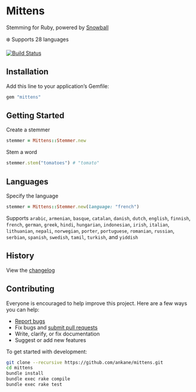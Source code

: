 # Mittens

Stemming for Ruby, powered by [Snowball](https://github.com/snowballstem/snowball)

:snowflake: Supports 28 languages

[![Build Status](https://github.com/ankane/mittens/actions/workflows/build.yml/badge.svg)](https://github.com/ankane/mittens/actions)

## Installation

Add this line to your application’s Gemfile:

```ruby
gem "mittens"
```

## Getting Started

Create a stemmer

```ruby
stemmer = Mittens::Stemmer.new
```

Stem a word

```ruby
stemmer.stem("tomatoes") # "tomato"
```

## Languages

Specify the language

```ruby
stemmer = Mittens::Stemmer.new(language: "french")
```

Supports `arabic`, `armenian`, `basque`, `catalan`, `danish`, `dutch`, `english`, `finnish`, `french`, `german`, `greek`, `hindi`, `hungarian`, `indonesian`, `irish`, `italian`, `lithuanian`, `nepali`, `norwegian`, `porter`, `portuguese`, `romanian`, `russian`, `serbian`, `spanish`, `swedish`, `tamil`, `turkish`, and `yiddish`

## History

View the [changelog](https://github.com/ankane/mittens/blob/master/CHANGELOG.md)

## Contributing

Everyone is encouraged to help improve this project. Here are a few ways you can help:

- [Report bugs](https://github.com/ankane/mittens/issues)
- Fix bugs and [submit pull requests](https://github.com/ankane/mittens/pulls)
- Write, clarify, or fix documentation
- Suggest or add new features

To get started with development:

```sh
git clone --recursive https://github.com/ankane/mittens.git
cd mittens
bundle install
bundle exec rake compile
bundle exec rake test
```
